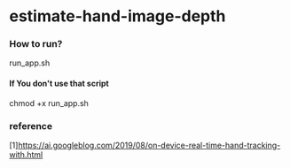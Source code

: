 # estimate-hand-image-depth


### How to run?
run_app.sh

#### If You don't use that script
chmod +x run_app.sh


### reference
[1]https://ai.googleblog.com/2019/08/on-device-real-time-hand-tracking-with.html